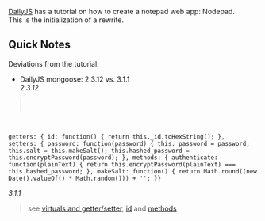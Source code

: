 [DailyJS](http://dailyjs.com/2010/11/01/node-tutorial/) has a tutorial on how to create a notepad web app: Nodepad.  
This is the initialization of a rewrite.

## Quick Notes #

Deviations from the tutorial:  


- DailyJS mongoose: 2.3.12 vs. 3.1.1  
  *2.3.12*  
><pre><code>
getters: {
      id: function() {
      return this._id.toHexString();
    },
setters: {
      password: function(password) {
      this._password = password;
      this.salt = this.makeSalt();
      this.hashed_password = this.encryptPassword(password);
    },
methods: {
      authenticate: function(plainText) {
      return this.encryptPassword(plainText) === this.hashed_password;
    },
    makeSalt: function() {
      return Math.round((new Date().valueOf() * Math.random())) + '';
    }}
</code></pre>    
  
 *3.1.1*
>see [virtuals and getter/setter](http://mongoosejs.com/docs/guide.html#virtuals), [id](http://mongoosejs.com/docs/guide.html#_id) and [methods](http://mongoosejs.com/docs/guide.html#methods)

